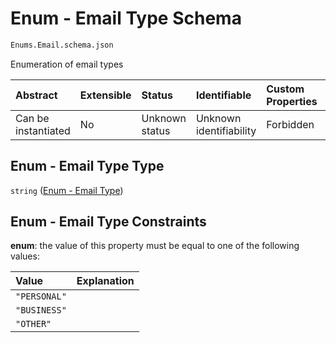 # Enum - Email Type Schema

```txt
Enums.Email.schema.json
```

Enumeration of email types

| Abstract            | Extensible | Status         | Identifiable            | Custom Properties | Additional Properties | Access Restrictions | Defined In                                                             |
| :------------------ | :--------- | :------------- | :---------------------- | :---------------- | :-------------------- | :------------------ | :--------------------------------------------------------------------- |
| Can be instantiated | No         | Unknown status | Unknown identifiability | Forbidden         | Allowed               | none                | [Email.schema.json](../enums/Email.schema.json "open original schema") |

## Enum - Email Type Type

`string` ([Enum - Email Type](email.md))

## Enum - Email Type Constraints

**enum**: the value of this property must be equal to one of the following values:

| Value        | Explanation |
| :----------- | :---------- |
| `"PERSONAL"` |             |
| `"BUSINESS"` |             |
| `"OTHER"`    |             |
